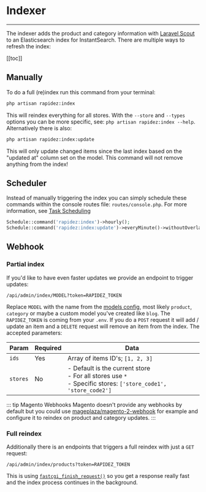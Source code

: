 # Indexer

---

The indexer adds the product and category information with [Laravel Scout](https://laravel.com/docs/12.x/scout) to an Elasticsearch index for InstantSearch. There are multiple ways to refresh the index:

[[toc]]

## Manually

To do a full (re)index run this command from your terminal: 

```bash
php artisan rapidez:index
```

This will reindex everything for all stores. With the `--store` and `--types` options you can be more specific, see: `php artisan rapidez:index --help`. Alternatively there is also: 

```bash
php artisan rapidez:index:update
```

This will only update changed items since the last index based on the "updated at" column set on the model. This command will not remove anything from the index!

## Scheduler

Instead of manually triggering the index you can simply schedule these commands within the console routes file: `routes/console.php`. For more information, see [Task Scheduling](https://laravel.com/docs/12.x/scheduling)

```php
Schedule::command('rapidez:index')->hourly();
Schedule::command('rapidez:index:update')->everyMinute()->withoutOverlapping();
```

## Webhook

### Partial index

If you'd like to have even faster updates we provide an endpoint to trigger updates: 

```
/api/admin/index/MODEL?token=RAPIDEZ_TOKEN
```

Replace `MODEL` with the name from the [models config](https://github.com/rapidez/core/blob/master/config/rapidez/models.php), most likely `product`, `category` or maybe a custom model you've created like `blog`. The `RAPIDEZ_TOKEN` is coming from your `.env`. If you do a `POST` request it will add / update an item and a `DELETE` request will remove an item from the index. The accepted parameters:

| Param    | Required | Data  |
| -------- | -------- | ----- |
| `ids`    | Yes      | Array of items ID's; `[1, 2, 3]` |
| `stores` | No       | - Default is the current store<br>- For all stores use `*`<br>- Specific stores: `['store_code1', 'store_code2']` |

::: tip Magento Webhooks
Magento doesn't provide any webhooks by default but you could use [mageplaza/magento-2-webhook](https://github.com/mageplaza/magento-2-webhook) for example and configure it to reindex on product and category updates.
:::

### Full reindex

Additionally there is an endpoints that triggers a full reindex with just a `GET` request:

```
/api/admin/index/products?token=RAPIDEZ_TOKEN
```

This is using [`fastcgi_finish_request()`](https://www.php.net/fastcgi_finish_request) so you get a response really fast and the index process continues in the background.
